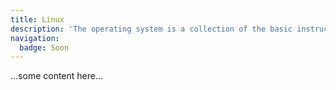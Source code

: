 ```yaml
---
title: Linux
description: 'The operating system is a collection of the basic instructions that tell the electronic parts of the computer what to do and how to work. Free, open source, and secure.'
navigation:
  badge: Soon
---
```


...some content here...